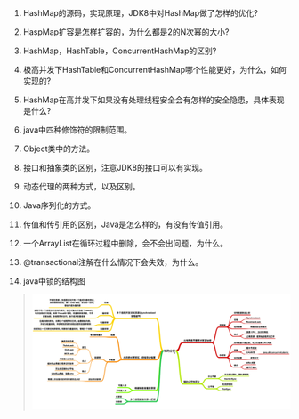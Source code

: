 1. HashMap的源码，实现原理，JDK8中对HashMap做了怎样的优化?
>

2. HaspMap扩容是怎样扩容的，为什么都是2的N次幂的大小?
>

3. HashMap，HashTable，ConcurrentHashMap的区别?
>

4. 极高并发下HashTable和ConcurrentHashMap哪个性能更好，为什么，如何实现的?
>

5. HashMap在高并发下如果没有处理线程安全会有怎样的安全隐患，具体表现是什么?
>

6. java中四种修饰符的限制范围。
>

7. Object类中的方法。
>

8. 接口和抽象类的区别，注意JDK8的接口可以有实现。
>

9. 动态代理的两种方式，以及区别。
>

10. Java序列化的方式。
>

11. 传值和传引用的区别，Java是怎么样的，有没有传值引用。
>

12. 一个ArrayList在循环过程中删除，会不会出问题，为什么。
>

13. @transactional注解在什么情况下会失效，为什么。
>

14. java中锁的结构图
> ![结构图](../resources/lock.png)
